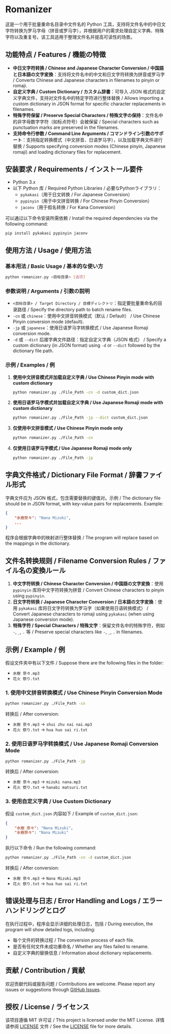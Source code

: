 # Romanizer

这是一个用于批量重命名目录中文件名的 Python 工具，支持将文件名中的中日文字符转换为罗马字母（拼音或罗马字），并根据用户的需求处理自定义字典、特殊字符以及重复号。该工具适用于整理文件名并提高可读性的场景。

## 功能特点 / Features / 機能の特徴

- **中日文字符转换 / Chinese and Japanese Character Conversion / 中国語と日本語の文字変換**：支持将文件名中的中文和日文字符转换为拼音或罗马字 / Converts Chinese and Japanese characters in filenames to pinyin or romaji.
- **自定义字典 / Custom Dictionary / カスタム辞書**：可导入 JSON 格式的自定义字典文件，支持对文件名中的特定字符进行整体替换 / Allows importing a custom dictionary in JSON format for specific character replacements in filenames.
- **特殊字符保留 / Preserve Special Characters / 特殊文字の保持**：文件名中的非字母数字字符（如标点符号）会被保留 / Special characters such as punctuation marks are preserved in the filenames.
- **支持命令行参数 / Command Line Arguments / コマンドライン引数のサポート**：支持指定转换模式（中文拼音、日语罗马字），以及加载字典文件进行替换 / Supports specifying conversion modes (Chinese pinyin, Japanese romaji) and loading dictionary files for replacement.

## 安装要求 / Requirements / インストール要件

- Python 3.x
- 以下 Python 库 / Required Python Libraries / 必要なPythonライブラリ：
  - `pykakasi`（用于日文转换 / For Japanese Conversion）
  - `pypinyin`（用于中文拼音转换 / For Chinese Pinyin Conversion）
  - `jaconv`（用于假名转换 / For Kana Conversion）
  

可以通过以下命令安装所需依赖 / Install the required dependencies via the following command:

```bash
pip install pykakasi pypinyin jaconv
```

## 使用方法 / Usage / 使用方法

### 基本用法 / Basic Usage / 基本的な使い方

```bash
python romanizer.py <目标目录> [选项]
```

### 参数说明 / Arguments / 引数の説明

- `<目标目录> / Target Directory / 目標ディレクトリ`：指定要批量重命名的目录路径 / Specify the directory path to batch rename files.
- `-cn` 或 `chinese`：使用中文拼音转换模式（默认 / Default） / Use Chinese Pinyin conversion mode (default).
- `-jp` 或 `japanese`：使用日语罗马字转换模式 / Use Japanese Romaji conversion mode.
- `-d` 或 `--dict` 后接字典文件路径：指定自定义字典（JSON 格式） / Specify a custom dictionary (in JSON format) using `-d` or `--dict` followed by the dictionary file path.

### 示例 / Examples / 例

1. **使用中文拼音模式并加载自定义字典 / Use Chinese Pinyin mode with custom dictionary**

   ```bash
   python romanizer.py ./File_Path -cn -d custom_dict.json
   ```

2. **使用日语罗马字模式并加载自定义字典 / Use Japanese Romaji mode with custom dictionary**

   ```bash
   python romanizer.py ./File_Path -jp --dict custom_dict.json
   ```

3. **仅使用中文拼音模式 / Use Chinese Pinyin mode only**

   ```bash
   python romanizer.py ./File_Path -cn
   ```

4. **仅使用日语罗马字模式 / Use Japanese Romaji mode only**

   ```bash
   python romanizer.py ./File_Path -jp
   ```

## 字典文件格式 / Dictionary File Format / 辞書ファイル形式

字典文件应为 JSON 格式，包含需要替换的键值对。示例 / The dictionary file should be in JSON format, with key-value pairs for replacements. Example:

```json
{
    "水樹奈々": "Nana Mizuki",
    ...
}
```

程序会根据字典中的映射进行整体替换 / The program will replace based on the mappings in the dictionary.

## 文件名转换规则 / Filename Conversion Rules / ファイル名の変換ルール

1. **中文字符转换 / Chinese Character Conversion / 中国語の文字変換**：使用 `pypinyin` 库将中文字符转换为拼音 / Convert Chinese characters to pinyin using `pypinyin`.
2. **日文字符转换 / Japanese Character Conversion / 日本語の文字変換**：使用 `pykakasi` 库将日文字符转换为罗马字（如果使用日语转换模式） / Convert Japanese characters to romaji using `pykakasi` (when using Japanese conversion mode).
4. **特殊字符 / Special Characters / 特殊文字**：保留文件名中的特殊字符，例如 `-`, `_`, `.` 等 / Preserve special characters like `-`, `_`, `.` in filenames.

## 示例 / Example / 例

假设文件夹中有以下文件 / Suppose there are the following files in the folder:

- `水樹 奈々.mp3`
- `花火 祭り.txt`

### 1. **使用中文拼音转换模式 / Use Chinese Pinyin Conversion Mode**

```bash
python romanizer.py ./File_Path -cn
```

转换后 / After conversion:

- `水樹 奈々.mp3` -> `shui zhu nai nai.mp3`
- `花火 祭り.txt` -> `hua huo sai ri.txt`

### 2. **使用日语罗马字转换模式 / Use Japanese Romaji Conversion Mode**

```bash
python romanizer.py ./File_Path -jp
```

转换后 / After conversion:

- `水樹 奈々.mp3` -> `mizuki nana.mp3`
- `花火 祭り.txt` -> `hanabi matsuri.txt`

### 3. **使用自定义字典 / Use Custom Dictionary**

假设 `custom_dict.json` 内容如下 / Example of `custom_dict.json`:

```json
{
    "水樹 奈々": "Nana Mizuki",
    "水樹奈々": "Nana Mizuki"
}
```

执行以下命令 / Run the following command:

```bash
python romanizer.py ./File_Path -cn -d custom_dict.json
```

转换后 / After conversion:

- `水樹 奈々.mp3` -> `Nana Mizuki.mp3`
- `花火 祭り.txt` -> `hua huo sai ri.txt`

## 错误处理与日志 / Error Handling and Logs / エラーハンドリングとログ

在执行过程中，程序会显示详细的处理日志，包括 / During execution, the program will show detailed logs, including:

- 每个文件的转换过程 / The conversion process of each file.
- 是否有任何文件未成功重命名 / Whether any files failed to rename.
- 自定义字典的替换信息 / Information about dictionary replacements.

## 贡献 / Contribution / 貢献

欢迎贡献代码或报告问题 / Contributions are welcome. Please report any issues or suggestions through [GitHub Issues](https://github.com/yourusername/yourrepo/issues).

## 授权 / License / ライセンス

该项目遵循 MIT 许可证 / This project is licensed under the MIT License. 详情请参阅 [LICENSE](LICENSE) 文件 / See the [LICENSE](LICENSE) file for more details.

